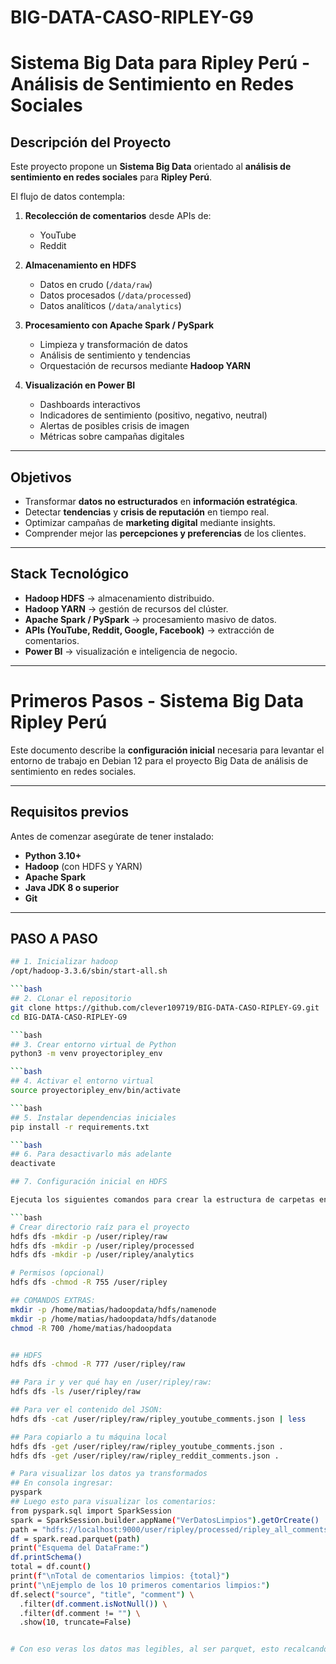 # BIG-DATA-CASO-RIPLEY-G9

# Sistema Big Data para Ripley Perú - Análisis de Sentimiento en Redes Sociales

##  Descripción del Proyecto
Este proyecto propone un **Sistema Big Data** orientado al **análisis de sentimiento en redes sociales** para **Ripley Perú**.  

El flujo de datos contempla:

1. **Recolección de comentarios** desde APIs de:
   - YouTube  
   - Reddit     

2. **Almacenamiento en HDFS**  
   - Datos en crudo (`/data/raw`)  
   - Datos procesados (`/data/processed`)  
   - Datos analíticos (`/data/analytics`)  

3. **Procesamiento con Apache Spark / PySpark**  
   - Limpieza y transformación de datos  
   - Análisis de sentimiento y tendencias  
   - Orquestación de recursos mediante **Hadoop YARN**  

4. **Visualización en Power BI**  
   - Dashboards interactivos  
   - Indicadores de sentimiento (positivo, negativo, neutral)  
   - Alertas de posibles crisis de imagen  
   - Métricas sobre campañas digitales  

---

## Objetivos
- Transformar **datos no estructurados** en **información estratégica**.  
- Detectar **tendencias** y **crisis de reputación** en tiempo real.  
- Optimizar campañas de **marketing digital** mediante insights.  
- Comprender mejor las **percepciones y preferencias** de los clientes.  

---

## Stack Tecnológico
- **Hadoop HDFS** → almacenamiento distribuido.  
- **Hadoop YARN** → gestión de recursos del clúster.  
- **Apache Spark / PySpark** → procesamiento masivo de datos.  
- **APIs (YouTube, Reddit, Google, Facebook)** → extracción de comentarios.  
- **Power BI** → visualización e inteligencia de negocio.  

---

# Primeros Pasos - Sistema Big Data Ripley Perú

Este documento describe la **configuración inicial** necesaria para levantar el entorno de trabajo en Debian 12 para el proyecto Big Data de análisis de sentimiento en redes sociales.

---

## Requisitos previos
Antes de comenzar asegúrate de tener instalado:
- **Python 3.10+**
- **Hadoop** (con HDFS y YARN)
- **Apache Spark**
- **Java JDK 8 o superior**
- **Git**

---

## PASO A PASO

```bash
## 1. Inicializar hadoop
/opt/hadoop-3.3.6/sbin/start-all.sh

```bash
## 2. CLonar el repositorio
git clone https://github.com/clever109719/BIG-DATA-CASO-RIPLEY-G9.git
cd BIG-DATA-CASO-RIPLEY-G9

```bash
## 3. Crear entorno virtual de Python
python3 -m venv proyectoripley_env

```bash
## 4. Activar el entorno virtual
source proyectoripley_env/bin/activate

```bash
## 5. Instalar dependencias iniciales
pip install -r requirements.txt

```bash
## 6. Para desactivarlo más adelante
deactivate

## 7. Configuración inicial en HDFS

Ejecuta los siguientes comandos para crear la estructura de carpetas en HDFS que usará el proyecto:

```bash
# Crear directorio raíz para el proyecto
hdfs dfs -mkdir -p /user/ripley/raw
hdfs dfs -mkdir -p /user/ripley/processed
hdfs dfs -mkdir -p /user/ripley/analytics

# Permisos (opcional)
hdfs dfs -chmod -R 755 /user/ripley

## COMANDOS EXTRAS:
mkdir -p /home/matias/hadoopdata/hdfs/namenode
mkdir -p /home/matias/hadoopdata/hdfs/datanode
chmod -R 700 /home/matias/hadoopdata


## HDFS
hdfs dfs -chmod -R 777 /user/ripley/raw

## Para ir y ver qué hay en /user/ripley/raw:
hdfs dfs -ls /user/ripley/raw

## Para ver el contenido del JSON:
hdfs dfs -cat /user/ripley/raw/ripley_youtube_comments.json | less

## Para copiarlo a tu máquina local 
hdfs dfs -get /user/ripley/raw/ripley_youtube_comments.json .
hdfs dfs -get /user/ripley/raw/ripley_reddit_comments.json .

# Para visualizar los datos ya transformados
## En consola ingresar:
pyspark
## Luego esto para visualizar los comentarios:
from pyspark.sql import SparkSession
spark = SparkSession.builder.appName("VerDatosLimpios").getOrCreate()
path = "hdfs://localhost:9000/user/ripley/processed/ripley_all_comments_clean"
df = spark.read.parquet(path)
print("Esquema del DataFrame:")
df.printSchema()
total = df.count()
print(f"\nTotal de comentarios limpios: {total}")
print("\nEjemplo de los 10 primeros comentarios limpios:")
df.select("source", "title", "comment") \
  .filter(df.comment.isNotNull()) \
  .filter(df.comment != "") \
  .show(10, truncate=False)


# Con eso veras los datos mas legibles, al ser parquet, esto recalcando unicamente para visualizar los datos
